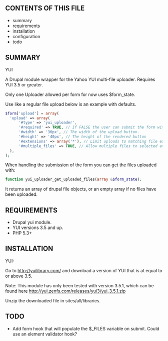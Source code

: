 CONTENTS OF THIS FILE
---------------------

 * summary
 * requirements
 * installation
 * configuration
 * todo

SUMMARY
-------

YUI

A Drupal module wrapper for the Yahoo YUI multi-file uploader.
Requires YUI 3.5 or greater.

Only one Uploader allowed per form for now uses $form_state.

Use like a regular file upload below is an example with defaults.

```PHP
$form['upload'] = array(
  'upload' => array(
      '#type' => 'yui_uploader',
      '#required' => TRUE, // If FALSE the user can submit the form without uploading any files, if true at least one file must be uploaded.
      '#width' => '30px', // The width of the upload button.
      '#height' => '40px', // The height of the rendered button
      '#extensions' => array('*'), // Limit uploads to matching file extensions. Examples array('jpg', 'xml')
      '#multiple_files' => TRUE, // Allow multiple files to selected at once
  ),
);
```

When handling the submission of the form you can get the files uploaded with:

```PHP
function yui_uploader_get_uploaded_files(array &$form_state);
```

It returns an array of drupal file objects, or an empty array if no files have
been uploaded.

REQUIREMENTS
------------

* Drupal yui module.
* YUI versions 3.5 and up.
* PHP 5.3+

INSTALLATION
------------

YUI:

Go to http://yuilibrary.com/ and download a version of YUI that is at equal to
or above 3.5.

Note: This module has only been tested with version 3.5.1, which can be found
here http://yui.zenfs.com/releases/yui3/yui_3.5.1.zip

Unzip the downloaded file in sites/all/libraries.

TODO
------------

* Add form hook that will populate the $_FILES variable on submit. Could use an
  element validator hook?
